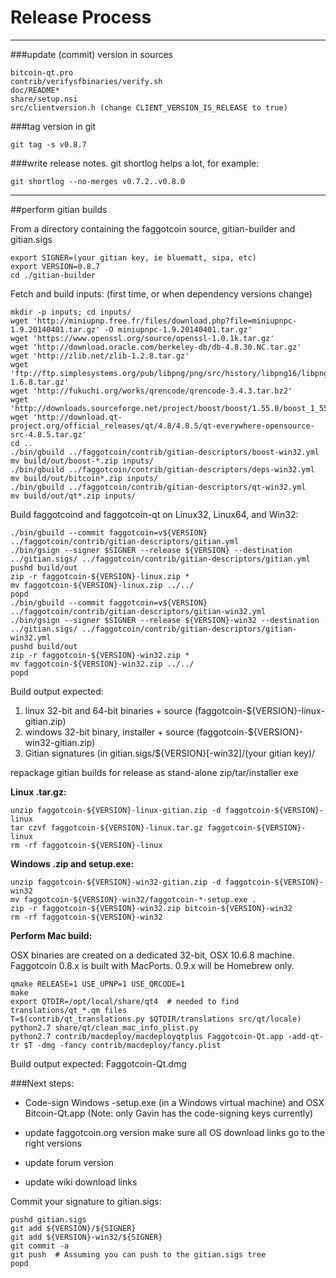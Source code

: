 Release Process
====================

* * *

###update (commit) version in sources


	bitcoin-qt.pro
	contrib/verifysfbinaries/verify.sh
	doc/README*
	share/setup.nsi
	src/clientversion.h (change CLIENT_VERSION_IS_RELEASE to true)

###tag version in git

	git tag -s v0.8.7

###write release notes. git shortlog helps a lot, for example:

	git shortlog --no-merges v0.7.2..v0.8.0

* * *

##perform gitian builds

 From a directory containing the faggotcoin source, gitian-builder and gitian.sigs
  
	export SIGNER=(your gitian key, ie bluematt, sipa, etc)
	export VERSION=0.8.7
	cd ./gitian-builder

 Fetch and build inputs: (first time, or when dependency versions change)

	mkdir -p inputs; cd inputs/
	wget 'http://miniupnp.free.fr/files/download.php?file=miniupnpc-1.9.20140401.tar.gz' -O miniupnpc-1.9.20140401.tar.gz'
	wget 'https://www.openssl.org/source/openssl-1.0.1k.tar.gz'
	wget 'http://download.oracle.com/berkeley-db/db-4.8.30.NC.tar.gz'
	wget 'http://zlib.net/zlib-1.2.8.tar.gz'
	wget 'ftp://ftp.simplesystems.org/pub/libpng/png/src/history/libpng16/libpng-1.6.8.tar.gz'
	wget 'http://fukuchi.org/works/qrencode/qrencode-3.4.3.tar.bz2'
	wget 'http://downloads.sourceforge.net/project/boost/boost/1.55.0/boost_1_55_0.tar.bz2'
	wget 'http://download.qt-project.org/official_releases/qt/4.8/4.8.5/qt-everywhere-opensource-src-4.8.5.tar.gz'
	cd ..
	./bin/gbuild ../faggotcoin/contrib/gitian-descriptors/boost-win32.yml
	mv build/out/boost-*.zip inputs/
	./bin/gbuild ../faggotcoin/contrib/gitian-descriptors/deps-win32.yml
	mv build/out/bitcoin*.zip inputs/
	./bin/gbuild ../faggotcoin/contrib/gitian-descriptors/qt-win32.yml
	mv build/out/qt*.zip inputs/

 Build faggotcoind and faggotcoin-qt on Linux32, Linux64, and Win32:
  
	./bin/gbuild --commit faggotcoin=v${VERSION} ../faggotcoin/contrib/gitian-descriptors/gitian.yml
	./bin/gsign --signer $SIGNER --release ${VERSION} --destination ../gitian.sigs/ ../faggotcoin/contrib/gitian-descriptors/gitian.yml
	pushd build/out
	zip -r faggotcoin-${VERSION}-linux.zip *
	mv faggotcoin-${VERSION}-linux.zip ../../
	popd
	./bin/gbuild --commit faggotcoin=v${VERSION} ../faggotcoin/contrib/gitian-descriptors/gitian-win32.yml
	./bin/gsign --signer $SIGNER --release ${VERSION}-win32 --destination ../gitian.sigs/ ../faggotcoin/contrib/gitian-descriptors/gitian-win32.yml
	pushd build/out
	zip -r faggotcoin-${VERSION}-win32.zip *
	mv faggotcoin-${VERSION}-win32.zip ../../
	popd

  Build output expected:

  1. linux 32-bit and 64-bit binaries + source (faggotcoin-${VERSION}-linux-gitian.zip)
  2. windows 32-bit binary, installer + source (faggotcoin-${VERSION}-win32-gitian.zip)
  3. Gitian signatures (in gitian.sigs/${VERSION}[-win32]/(your gitian key)/

repackage gitian builds for release as stand-alone zip/tar/installer exe

**Linux .tar.gz:**

	unzip faggotcoin-${VERSION}-linux-gitian.zip -d faggotcoin-${VERSION}-linux
	tar czvf faggotcoin-${VERSION}-linux.tar.gz faggotcoin-${VERSION}-linux
	rm -rf faggotcoin-${VERSION}-linux

**Windows .zip and setup.exe:**

	unzip faggotcoin-${VERSION}-win32-gitian.zip -d faggotcoin-${VERSION}-win32
	mv faggotcoin-${VERSION}-win32/faggotcoin-*-setup.exe .
	zip -r faggotcoin-${VERSION}-win32.zip bitcoin-${VERSION}-win32
	rm -rf faggotcoin-${VERSION}-win32

**Perform Mac build:**

  OSX binaries are created on a dedicated 32-bit, OSX 10.6.8 machine.
  Faggotcoin 0.8.x is built with MacPorts.  0.9.x will be Homebrew only.

	qmake RELEASE=1 USE_UPNP=1 USE_QRCODE=1
	make
	export QTDIR=/opt/local/share/qt4  # needed to find translations/qt_*.qm files
	T=$(contrib/qt_translations.py $QTDIR/translations src/qt/locale)
	python2.7 share/qt/clean_mac_info_plist.py
	python2.7 contrib/macdeploy/macdeployqtplus Faggotcoin-Qt.app -add-qt-tr $T -dmg -fancy contrib/macdeploy/fancy.plist

 Build output expected: Faggotcoin-Qt.dmg

###Next steps:

* Code-sign Windows -setup.exe (in a Windows virtual machine) and
  OSX Bitcoin-Qt.app (Note: only Gavin has the code-signing keys currently)

* update faggotcoin.org version
  make sure all OS download links go to the right versions

* update forum version

* update wiki download links

Commit your signature to gitian.sigs:

	pushd gitian.sigs
	git add ${VERSION}/${SIGNER}
	git add ${VERSION}-win32/${SIGNER}
	git commit -a
	git push  # Assuming you can push to the gitian.sigs tree
	popd

